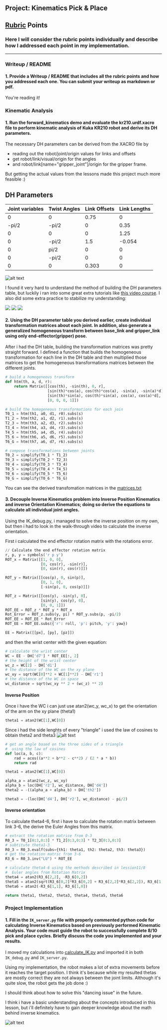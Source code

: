 ## Project: Kinematics Pick & Place


## [Rubric](https://review.udacity.com/#!/rubrics/972/view) Points
### Here I will consider the rubric points individually and describe how I addressed each point in my implementation.  

---
### Writeup / README

#### 1. Provide a Writeup / README that includes all the rubric points and how you addressed each one.  You can submit your writeup as markdown or pdf.  

You're reading it!

### Kinematic Analysis
#### 1. Run the forward_kinematics demo and evaluate the kr210.urdf.xacro file to perform kinematic analysis of Kuka KR210 robot and derive its DH parameters.

The necessary DH parameters can be derived from the XACRO file by
  - reading out the robot/joint/origin values for links and offsets
  - get robot/link/visual/origin for the angles
  - and robot/link[name="gripper_joint"]/origin for the gripper frame.

But getting the actual values from the lessons made this project much more feasible :)

## DH Parameters
| Joint variables | Twist Angles | Link Offsets | Link Lengths |
|-|-|-|-|
| 0     | 0     | 0.75  | 0 |
| -pi/2 | -pi/2 | 0     | 0.35 |
| 0     | 0     | 0     | 1.25 |
| 0     | -pi/2 | 1.5   | -0.054 |
| 0     | pi/2  | 0     | 0 |
| 0     | -pi/2 | 0     | 0 |
| 0     | 0     | 0.303 | 0 |

![alt text](./misc_images/IMG_20180131_082758.jpg)

I found it very hard to understand the method of building the DH parameters table, but luckily i ran into some great extra tutorials like [this video course](https://www.youtube.com/watch?v=lVjFhNv2N8o&list=PLT_0lwItn0sDBE98BsbaZezflB96ws12b&index=10). I also did some extra practice to stabilize my understanding:

![](./misc_images/IMG_20180131_082649.jpg)
![](./misc_images/IMG_20180131_082710.jpg)
![](./misc_images/IMG_20180131_082726.jpg)

#### 2. Using the DH parameter table you derived earlier, create individual transformation matrices about each joint. In addition, also generate a generalized homogeneous transform between base_link and gripper_link using only end-effector(gripper) pose.

After i had the DH table, building the transformation matrices was pretty straight forward. I defined a function that builds the homogeneous transformation for each line in the DH table and then multiplied those matrices to get the homogeneous transformations matrices between the different joints.

```python
# build a homogeneous transform
def htm(th, a, d, r):
    return Matrix([[cos(th), -sin(th), 0, r],
                   [sin(th)*cos(a), cos(th)*cos(a), -sin(a), -sin(a)*d],
                   [sin(th)*sin(a), cos(th)*sin(a), cos(a), cos(a)*d],
                   [0, 0, 0, 1]])

# build the homogeneous transformations for each join
T0_1 = htm(th1, a0, d1, r0).subs(s)
T1_2 = htm(th2, a1, d2, r1).subs(s)
T2_3 = htm(th3, a2, d3, r2).subs(s)
T3_4 = htm(th4, a3, d4, r3).subs(s)
T4_5 = htm(th5, a4, d5, r4).subs(s)
T5_6 = htm(th6, a5, d6, r5).subs(s)
T6_G = htm(th7, a6, d7, r6).subs(s)

# compose transformations between joints
T0_2 = simplify(T0_1 * T1_2)
T0_3 = simplify(T0_2 * T2_3)
T0_4 = simplify(T0_3 * T3_4)
T0_5 = simplify(T0_4 * T4_5)
T0_6 = simplify(T0_5 * T5_6)
T0_G = simplify(T0_6 * T6_G)
```

You can see the derived transfomation matrices in the [matrices.txt](./matrices.txt)

#### 3. Decouple Inverse Kinematics problem into Inverse Position Kinematics and inverse Orientation Kinematics; doing so derive the equations to calculate all individual joint angles.

Using the IK_debug.py, i managed to solve the inverse position on my own, but then i had to look in the walk-through video to calculate the inverse orientation.

First i calculated the end effector rotation matrix with the rotations error.
```python
// Calculate the end effector rotation matrix
r, p, y = symbols('r p y')
ROT_x = Matrix([[1, 0, 0],
                [0, cos(r), -sin(r)],
                [0, sin(r), cos(r)]])

ROT_y = Matrix([[cos(p), 0, sin(p)],
                [0, 1, 0],
                [-sin(p), 0, cos(p)]])

ROT_z = Matrix([[cos(y), -sin(y), 0],
                [sin(y), cos(y), 0],
                [0, 0, 1]])
ROT_EE = ROT_z * ROT_y * ROT_x
Rot_Error = ROT_z.subs(y, pi) * ROT_y.subs(p, -pi/2)
ROT_EE = ROT_EE * Rot_Error
ROT_EE = ROT_EE.subs({'r': roll, 'p': pitch, 'y': yaw})

EE = Matrix([[px], [py], [pz]])
```
and then the wrist center with the given equation:
```python
# calculate the wrist center
WC = EE - DH['d7'] * ROT_EE[:, 2]
# the height of the wrist center
wc_z = WC[2] - DH['d1']
# the distance of the WC on the xy plane
wc_xy = sqrt(WC[0]**2 + WC[1]**2) - DH['r1']
# the distance of the WC in space
wc_distance = sqrt(wc_xy ** 2 + (wc_z) ** 2)
```

#### Inverse Position

Once i have the WC i can just use atan2(wc_y, wc_x) to get the orientation of the arm on the xy plane (theta1)
```python
theta1 = atan2(WC[1],WC[0])
```

Since i had the side lenghts of every "triangle" i used the law of cosines to obtain theta2 and theta3
![alt text](./misc_images/IMG_20180201_221421.jpg)
```python
# get an angle based on the three sides of a triangle
#  using the law of cosines
def loc(a, b, c):
    rad = acos((a**2 + b**2 - c**2) / (2 * a * b))
    return rad

theta1 = atan2(WC[1],WC[0])

alpha_a = atan2(wc_z, wc_xy)
alpha_b = loc(DH['r2'], wc_distance, DH['d4'])
theta2 = -((alpha_a + alpha_b) + DH['th2'])

theta3 = -(loc(DH['d4'], DH['r2'], wc_distance) - pi/2)
```
#### Inverse orientation

To calculate theta4-6, first i have to calculate the rotation matrix between link 3-6, the derive the Euler Angles from this matrix.

```python
# extract the rotation matrice from 0-3
R0_3 = T0_1[0:3,0:3] * T1_2[0:3,0:3] * T2_3[0:3,0:3]
# subtitute theta1-3
R0_3 = R0_3.evalf(subs={th1: theta1, th2: theta2, th3: theta3})
# get the rotation matric from 3-6
R3_6 = R0_3.inv("LU") * ROT_EE

# calculate theta4-6 using the methods described in lession11/8
#  Euler angles from Rotation Matrix
theta4 = atan2(R3_6[2,2], -R3_6[0,2])
theta5 = atan2(sqrt(R3_6[0,2]*R3_6[0,2] + R3_6[2,2]*R3_6[2,2]), R3_6[1,2])
theta6 = atan2(-R3_6[1,1], R3_6[1,0])

return theta1, theta2, theta3, theta4, theta5, theta6
```

### Project Implementation

#### 1. Fill in the `IK_server.py` file with properly commented python code for calculating Inverse Kinematics based on previously performed Kinematic Analysis. Your code must guide the robot to successfully complete 8/10 pick and place cycles. Briefly discuss the code you implemented and your results.

I moved my calculations into [calculate_IK.py](kuka_arm/scripts/calculate_IK.py) and imported it in both `IK_debug.py` and `IK_server.py`.

Using my implementation, the robot makes a lot of extra movements before it reaches the target position. I think it's because while my resulted thetas are mostly correct they are not always between the joint limits. Although it's quite slow, the robot gets the job done :)

I should think about how to solve this "dancing issue" in the future.

I think i have a basic understanding about the concepts introduced in this lesson, but i'll definitely have to gain deeper knowledge about the math behind inverse kinematics.

![alt text][image3]



[//]: # (Image References)

[image1]: ./misc_images/misc1.png
[image2]: ./misc_images/misc3.png
[image3]: ./misc_images/misc2.png
